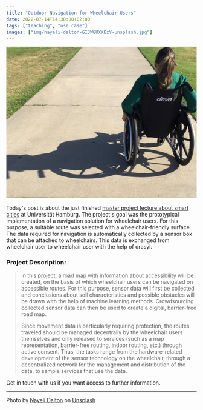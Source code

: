 ```yaml
---
title: "Outdoor Navigation for Wheelchair Users"
date: 2022-07-14T14:30:00+02:00
tags: ["teaching", "use case"]
images: ["img/nayeli-dalton-GIJWGUXKEzY-unsplash.jpg"]
---
```


![woman in wheelchair](/img/nayeli-dalton-GIJWGUXKEzY-unsplash.jpg)

Today's post is about the just finished [master project lecture about smart cities](https://www.inf.uni-hamburg.de/en/inst/ab/dos/teaching.html#27562742) at Universität Hamburg.
The project's goal was the prototypical implementation of a navigation solution for wheelchair users.
For this purpose, a suitable route was selected with a wheelchair-friendly surface.
The data required for navigation is automatically collected by a sensor box that can be attached to wheelchairs.
This data is exchanged from wheelchair user to wheelchair user with the help of drasyl.

<!--more-->

### Project Description:

>In this project, a road map with information about accessibility will be created, on the basis of which wheelchair users can be navigated on accessible routes. For this purpose, sensor data will first be collected and conclusions about soil characteristics and possible obstacles will be drawn with the help of machine learning methods. Crowdsourcing collected sensor data can then be used to create a digital, barrier-free road map.
>
>
>Since movement data is particularly requiring protection, the routes traveled should be managed decentrally by the wheelchair users themselves and only released to services (such as a map representation, barrier-free routing, indoor routing, etc.) through active consent. Thus, the tasks range from the hardware-related development of the sensor technology on the wheelchair, through a decentralized network for the management and distribution of the data, to sample services that use the data.

Get in touch with us if you want access to further information.

---

Photo by [Nayeli Dalton](https://unsplash.com/@nayelidalton) on [Unsplash](https://unsplash.com/)
